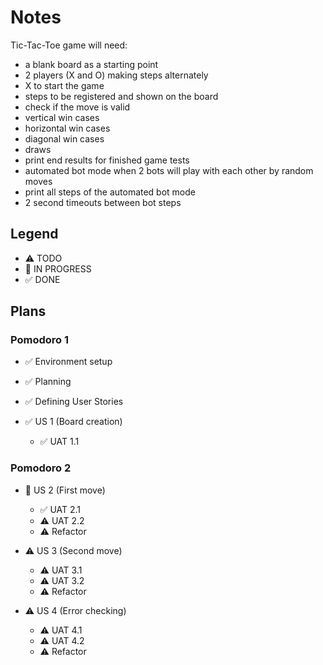 # Notes
Tic-Tac-Toe game will need:
- a blank board as a starting point
- 2 players (X and O) making steps alternately
- X to start the game
- steps to be registered and shown on the board
- check if the move is valid 
- vertical win cases
- horizontal win cases
- diagonal win cases
- draws
- print end results for finished game tests
- automated bot mode when 2 bots will play with each other by random moves
- print all steps of the automated bot mode
- 2 second timeouts between bot steps

## Legend
- ⚠ TODO
- 🚧 IN PROGRESS
- ✅ DONE

## Plans
### Pomodoro 1
- ✅ Environment setup
- ✅ Planning
- ✅ Defining User Stories

- ✅ US 1 (Board creation)
  - ✅ UAT 1.1

### Pomodoro 2
- 🚧 US 2 (First move)
  - ✅ UAT 2.1
  - ⚠ UAT 2.2
  - ⚠ Refactor

- ⚠ US 3 (Second move)
  - ⚠ UAT 3.1
  - ⚠ UAT 3.2
  - ⚠ Refactor

- ⚠ US 4 (Error checking)
  - ⚠ UAT 4.1
  - ⚠ UAT 4.2
  - ⚠ Refactor
